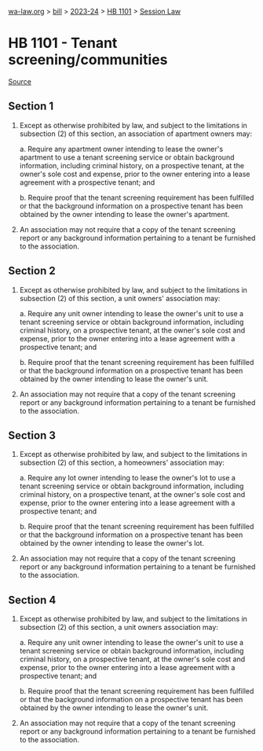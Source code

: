 [wa-law.org](/) > [bill](/bill/) > [2023-24](/bill/2023-24/) > [HB 1101](/bill/2023-24/hb/1101/) > [Session Law](/bill/2023-24/hb/1101/S.SL/)

# HB 1101 - Tenant screening/communities

[Source](http://lawfilesext.leg.wa.gov/biennium/2023-24/Pdf/Bills/Session%20Laws/House/1101-S.SL.pdf)

## Section 1
1. Except as otherwise prohibited by law, and subject to the limitations in subsection (2) of this section, an association of apartment owners may:

    a. Require any apartment owner intending to lease the owner's apartment to use a tenant screening service or obtain background information, including criminal history, on a prospective tenant, at the owner's sole cost and expense, prior to the owner entering into a lease agreement with a prospective tenant; and

    b. Require proof that the tenant screening requirement has been fulfilled or that the background information on a prospective tenant has been obtained by the owner intending to lease the owner's apartment.

2. An association may not require that a copy of the tenant screening report or any background information pertaining to a tenant be furnished to the association.

## Section 2
1. Except as otherwise prohibited by law, and subject to the limitations in subsection (2) of this section, a unit owners' association may:

    a. Require any unit owner intending to lease the owner's unit to use a tenant screening service or obtain background information, including criminal history, on a prospective tenant, at the owner's sole cost and expense, prior to the owner entering into a lease agreement with a prospective tenant; and

    b. Require proof that the tenant screening requirement has been fulfilled or that the background information on a prospective tenant has been obtained by the owner intending to lease the owner's unit.

2. An association may not require that a copy of the tenant screening report or any background information pertaining to a tenant be furnished to the association.

## Section 3
1. Except as otherwise prohibited by law, and subject to the limitations in subsection (2) of this section, a homeowners' association may:

    a. Require any lot owner intending to lease the owner's lot to use a tenant screening service or obtain background information, including criminal history, on a prospective tenant, at the owner's sole cost and expense, prior to the owner entering into a lease agreement with a prospective tenant; and

    b. Require proof that the tenant screening requirement has been fulfilled or that the background information on a prospective tenant has been obtained by the owner intending to lease the owner's lot.

2. An association may not require that a copy of the tenant screening report or any background information pertaining to a tenant be furnished to the association.

## Section 4
1. Except as otherwise prohibited by law, and subject to the limitations in subsection (2) of this section, a unit owners association may:

    a. Require any unit owner intending to lease the owner's unit to use a tenant screening service or obtain background information, including criminal history, on a prospective tenant, at the owner's sole cost and expense, prior to the owner entering into a lease agreement with a prospective tenant; and

    b. Require proof that the tenant screening requirement has been fulfilled or that the background information on a prospective tenant has been obtained by the owner intending to lease the owner's unit.

2. An association may not require that a copy of the tenant screening report or any background information pertaining to a tenant be furnished to the association.
